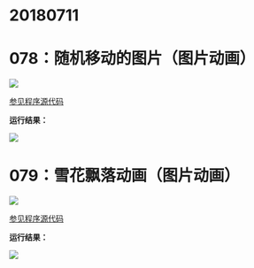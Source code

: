 # 20180711

# 078：随机移动的图片（图片动画）

<img src="http://image.renkaigis.com/keepcoding/2018071101.png">

<a href="https://github.com/renkaigis/KeepCoding/tree/master/2018/07/11" target="_blank">参见程序源代码</a>

**运行结果：**

<img src="http://image.renkaigis.com/keepcoding/2018071102.png">

# 079：雪花飘落动画（图片动画）

<img src="http://image.renkaigis.com/keepcoding/2018071103.png">

<a href="https://github.com/renkaigis/KeepCoding/tree/master/2018/07/11" target="_blank">参见程序源代码</a>

**运行结果：**

<img src="http://image.renkaigis.com/keepcoding/2018071104.png">